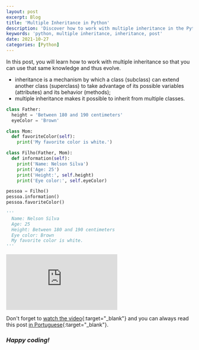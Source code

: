 ```yaml
---
layout: post
excerpt: Blog
title: 'Multiple Inheritance in Python'
description: 'Discover how to work with multiple inheritance in the Python programming language. Get answers to your questions with the theory and examples presented.'
keywords: 'python, multiple inheritance, inheritance, post'
date: 2021-10-27
categories: [Python]
---
```


In this post, you will learn how to work with multiple inheritance so that you can use that same knowledge and thus evolve.

- inheritance is a mechanism by which a class (subclass) can extend another class (superclass) to take advantage of its possible variables (attributes) and its behavior (methods);
- multiple inheritance makes it possible to inherit from multiple classes.

```python
class Father:
  height = 'Between 180 and 190 centimeters'
  eyeColor = 'Brown'

class Mom:
  def favoriteColor(self):
    print('My favorite color is white.')

class Filho(Father, Mom):
  def information(self):
    print('Name: Nelson Silva')
    print('Age: 25')
    print('Height:', self.height)
    print('Eye color:', self.eyeColor)

pessoa = Filho()
pessoa.information()
pessoa.favoriteColor()

'''
  Name: Nelson Silva
  Age: 25
  Height: Between 180 and 190 centimeters
  Eye color: Brown
  My favorite color is white.
'''
```

<div class="video-container">
  <iframe src="https://www.youtube.com/embed/e4N5AHTSKG0" frameborder="0" allowfullscreen></iframe>
</div>

Don't forget to [watch the video](https://youtu.be/e4N5AHTSKG0){:target="\_blank"} and you can always read this post [in Portuguese](https://caffeinealgorithm.com/blog/multipla-heranca-em-python/){:target="\_blank"}.

### _Happy coding!_
